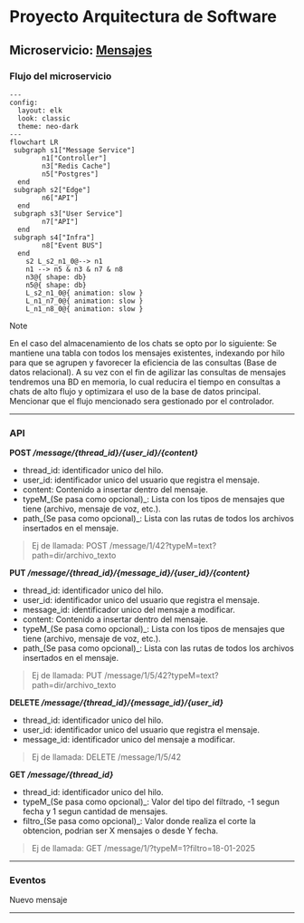 # Proyecto Arquitectura de Software

## Microservicio: [Mensajes](https://github.com/KroderDev/INF326-tarea-2/blob/4b0a2607ba41b16b66e1b98ac9284e55ed72682f/.docs/message.svg)

### Flujo del microservicio

```mermaid
---
config:
  layout: elk
  look: classic
  theme: neo-dark
---
flowchart LR
 subgraph s1["Message Service"]
        n1["Controller"]
        n3["Redis Cache"]
        n5["Postgres"]
  end
 subgraph s2["Edge"]
        n6["API"]
  end
 subgraph s3["User Service"]
        n7["API"]
  end
 subgraph s4["Infra"]
        n8["Event BUS"]
  end
    s2 L_s2_n1_0@--> n1
    n1 --> n5 & n3 & n7 & n8
    n3@{ shape: db}
    n5@{ shape: db}
    L_s2_n1_0@{ animation: slow } 
    L_n1_n7_0@{ animation: slow } 
    L_n1_n8_0@{ animation: slow }
```
> [!NOTE]
> En el caso del almacenamiento de los chats se opto por lo siguiente: Se mantiene una tabla con todos los mensajes existentes, indexando por hilo para que se agrupen y favorecer la eficiencia de las consultas (Base de datos relacional). A su vez con el fin de agilizar las consultas de mensajes tendremos una BD en memoria, lo cual reducira el tiempo en consultas a chats de alto flujo y optimizara el uso de la base de datos principal. Mencionar que el flujo mencionado sera gestionado por el controlador.

---

### API

**POST _/message/{thread_id}/{user_id}/{content}_**
- thread_id: identificador unico del hilo.
- user_id: identificador unico del usuario que registra el mensaje.
- content: Contenido a insertar dentro del mensaje.
- typeM_(Se pasa como opcional)_: Lista con los tipos de mensajes que tiene (archivo, mensaje de voz, etc.).
- path_(Se pasa como opcional)_: Lista con las rutas de todos los archivos insertados en el mensaje.
>Ej de llamada:
    POST /message/1/42?typeM=text?path=dir/archivo_texto

**PUT _/message/{thread_id}/{message_id}/{user_id}/{content}_**
- thread_id: identificador unico del hilo.
- user_id: identificador unico del usuario que registra el mensaje.
- message_id: identificador unico del mensaje a modificar.
- content: Contenido a insertar dentro del mensaje.
- typeM_(Se pasa como opcional)_: Lista con los tipos de mensajes que tiene (archivo, mensaje de voz, etc.).
- path_(Se pasa como opcional)_: Lista con las rutas de todos los archivos insertados en el mensaje.
>Ej de llamada:
    PUT /message/1/5/42?typeM=text?path=dir/archivo_texto


**DELETE _/message/{thread_id}/{message_id}/{user_id}_**
- thread_id: identificador unico del hilo.
- user_id: identificador unico del usuario que registra el mensaje.
- message_id: identificador unico del mensaje a modificar.
>Ej de llamada:
    DELETE /message/1/5/42

**GET _/message/{thread_id}_**
- thread_id: identificador unico del hilo.
- typeM_(Se pasa como opcional)_: Valor del tipo del filtrado, -1 segun fecha y 1 segun cantidad de mensajes.
- filtro_(Se pasa como opcional)_: Valor donde realiza el corte la obtencion, podrian ser X mensajes o desde Y fecha.
>Ej de llamada:
    GET /message/1/?typeM=1?filtro=18-01-2025
---

### Eventos

Nuevo mensaje

---

